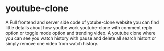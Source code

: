 # youtube-clone
A Full frontend and server side code of yotube-clone website 
you can find little details about how youtbe work
youtube-clone with comment reply option or toggle mode option and trending video.
A youtube clone where you can see you watch history with pause and delete all search histort or simply remove one video from watch history.

